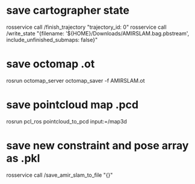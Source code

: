 # save cartographer state
rosservice call /finish_trajectory "trajectory_id: 0"
rosservice call /write_state "{filename: '${HOME}/Downloads/AMIRSLAM.bag.pbstream', include_unfinished_submaps: false}"

# save octomap .ot
rosrun octomap_server octomap_saver -f AMIRSLAM.ot

# save pointcloud map .pcd
rosrun pcl_ros pointcloud_to_pcd input:=/map3d 

# save new constraint and pose array as .pkl
rosservice call /save_amir_slam_to_file "{}" 

